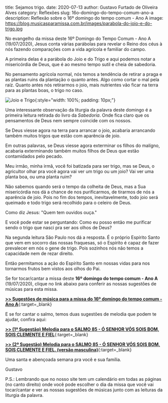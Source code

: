 ﻿title: Sejamos trigo.
date: 2020-07-13
author: Gustavo Furtado de Oliveira Alves
category: Reflexões
slug: 16o-domingo-do-tempo-comum-ano-a
description: Reflexão sobre o 16º domingo do tempo comum - Ano A
image: https://blog.musicasparamissa.com.br/images/parabola-do-joio-e-do-trigo.jpg

No evangelho da missa deste 16º Domingo do Tempo Comum - Ano A (19/07/2020), Jesus conta várias parábolas para revelar o Reino dos céus à nós fazendo comparações com a vida agrícola e familiar do campo.

A primeira delas é a parábola do Joio e do Trigo e aqui podemos notar a misericórdia de Deus, que é ao mesmo tempo sutil e cheia de sabedoria.

No pensamento agrícola normal, nós temos a tendência de retirar a praga e as plantas ruins da plantação o quanto antes. Algo como cortar o mal pela raíz. Quanto antes nós retirarmos o joio, mais nutrientes vão ficar na terra para as plantas boas, o trigo no caso.

![Joio e Trigo](/images/parabola-do-joio-e-do-trigo.jpg){:style="width: 100%; padding: 10px;"}

Uma interessante observação da liturgia da palavra deste domingo é a primeira leitura retirada do livro da _Sabedoria_. Onde fica claro que os pensamentos de Deus nem sempre coincide com os nossos.

Se Deus viesse agora na terra para arrancar o joio, acabaria arrancando também muitos trigos que estão com aparência de joio.

Em outras palavras, se Deus viesse agora exterminar os filhos do malígno, acabaria exterminando também muitos filhos de Deus que estão contamidados pelo pecado.

Meu irmão, minha irmã, você foi batizada para ser trigo, mas se Deus, o agricultor olhar pra você agora vai ver um trigo ou um joio? Vai ver uma planta boa, ou uma planta ruim?

Não sabemos quando será o tempo da colheita de Deus, mas a Sua misericórdia nos dá a chance de nos purificarmos, de tirarmos de nós a aparência de joio. Pois no fim dos tempos, inevitavelmente, todo joio será queimado e todo trigo será recolhido para o celeiro de Deus.

Como diz Jesus: "Quem tem ouvidos ouça."

E você pode estar se perguntando: Como eu posso então me purificar sendo o trigo que nasci pra ser aos olhos de Deus?

Na segunda leitura São Paulo nos dá a resposta. É o próprio Espírito Santo que vem em socorro das nossas fraquesas, só o Espírito é capaz de fazer prevalecer em nós o gene de trigo. Pois sozinhos nós não temos a capacidade nem de rezar direito.

Então permitamos a ação do Espírito Santo em nossas vidas para nos tornarmos frutos bem vistos aos olhos do Pai.



Se for tocar/cantar a missa deste **16º domingo do tempo comum - Ano A** (19/07/2020),
clique no link abaixo para conferir as nossas sugestões de músicas para esta missa.

[**>> Sugestões de música para a missa do 16º domingo do tempo comum - Ano A**](https://musicasparamissa.com.br/sugestoes-para/16o-domingo-do-tempo-comum-ano-a){:target=\_blank}

E se for cantar o salmo, temos duas sugestões de melodia que podem te ajudar, confira aqui:

[**>> (1ª Sugestão) Melodia para o SALMO 85 - Ó SENHOR VÓS SOIS BOM, SOIS CLEMENTE E FIEL**](https://musicasparamissa.com.br/musica/salmo-85-ano-a/){:target=\_blank}

[**>> (2ª Sugestão) Melodia para o SALMO 85 - Ó SENHOR VÓS SOIS BOM, SOIS CLEMENTE E FIEL. (versão masculina)**](https://musicasparamissa.com.br/musica/salmo-85-86-o-senhor-vos-sois-bom-marcus-lima-versao-masculina/){:target=\_blank}

Uma santa e abençoada semana pra você e sua família.

Gustavo

P.S.: Lembrando que no nosso site tem um calendário em todas as páginas (no canto direito) 
onde você pode escolher o dia da missa que você vai tocar/cantar e ver as nossas sugestões 
de músicas junto com as leituras da liturgia da palavra.
